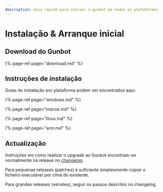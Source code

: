 ```yaml
---
description: Guia rápido para iniciar o gunbot em todas as plataformas.
---
```


# Instalação & Arranque inicial

## Download do Gunbot

{% page-ref page="download.md" %}

## Instruções de instalação

Guias de instalação por plataforma podem ser encontrados aqui:

{% page-ref page="windows.md" %}

{% page-ref page="macos.md" %}

{% page-ref page="linux.md" %}

{% page-ref page="arm.md" %}

## Actualização

Instruções em como realizar o upgrade ao Gunbot encontram-se normalmente na release no [changelog](../../about/whats-new/).

Para pequenas releases \(patches\) é suficiente simplesmente copiar o ficheiro executável por cima do existente.

Para grandes releases \(versões\), seguir os passos descritos no changelog.

